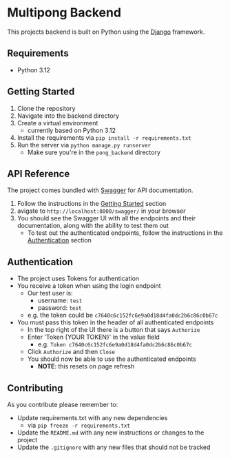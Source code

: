 # Multipong Backend

This projects backend is built on Python using the [Django](https://www.djangoproject.com/) framework.

## Requirements
- Python 3.12

## Getting Started
1. Clone the repository
2. Navigate into the backend directory
3. Create a virtual environment
    - currently based on Python 3.12
4. Install the requirements via `pip install -r requirements.txt`
5. Run the server via `python manage.py runserver`
    - Make sure you're in the `pong_backend` directory


## API Reference
The project comes bundled with [Swagger](https://swagger.io/) for API documentation.
1. Follow the instructions in the [Getting Started](#getting-started) section
2. avigate to `http://localhost:8000/swagger/` in your browser
3. You should see the Swagger UI with all the endpoints and their documentation, along with the ability to test them out
    - To test out the authenticated endpoints, follow the instructions in the [Authentication](#authentication) section


## Authentication
- The project uses Tokens for authentication
- You receive a token when using the login endpoint
    - Our test user is: 
        - username: `test`
        - password: `test`
    - e.g. the token could be `c7640c6c152fc6e9a0d18d4fa0dc2b6c86c0b67c`
- You must pass this token in the header of all authenticated endpoints
    - In the top right of the UI there is a button that says `Authorize`
    - Enter 'Token {YOUR TOKEN}' in the value field
        - e.g. `Token c7640c6c152fc6e9a0d18d4fa0dc2b6c86c0b67c`
    - Click `Authorize` and then `Close`
    - You should now be able to use the authenticated endpoints
        - **NOTE**: this resets on page refresh

## Contributing
As you contribute please remember to:
- Update requirements.txt with any new dependencies 
    - via `pip freeze -r requirements.txt`
- Update the `README.md` with any new instructions or changes to the project
- Update the `.gitignore` with any new files that should not be tracked